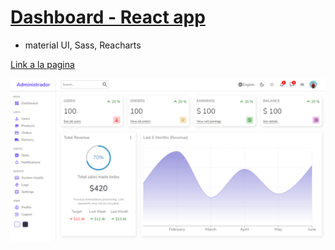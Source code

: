 # <a href="https://darshboard.vercel.app/">Dashboard - React app</a>

- material UI, Sass, Reacharts

<a href="https://darshboard.vercel.app/">Link a la pagina</a>

<img src="https://github.com/YonPalac1/YonPalac1/blob/main/src/assets/img/projects/project6/admin.png?raw=true" />

